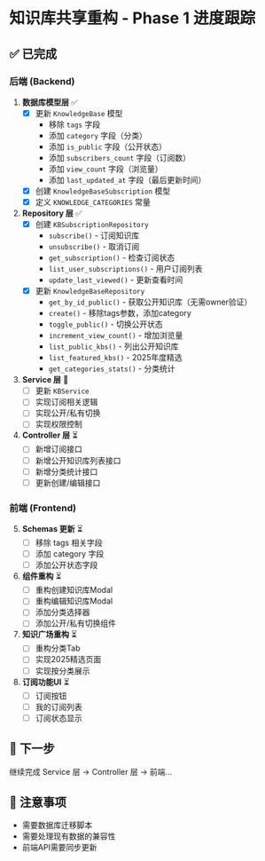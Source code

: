 # 知识库共享重构 - Phase 1 进度跟踪

## ✅ 已完成

### 后端 (Backend)

1. **数据库模型层** ✅
   - [x] 更新 `KnowledgeBase` 模型
     - 移除 `tags` 字段
     - 添加 `category` 字段（分类）
     - 添加 `is_public` 字段（公开状态）
     - 添加 `subscribers_count` 字段（订阅数）
     - 添加 `view_count` 字段（浏览量）
     - 添加 `last_updated_at` 字段（最后更新时间）
   - [x] 创建 `KnowledgeBaseSubscription` 模型
   - [x] 定义 `KNOWLEDGE_CATEGORIES` 常量

2. **Repository 层** ✅
   - [x] 创建 `KBSubscriptionRepository`
     - `subscribe()` - 订阅知识库
     - `unsubscribe()` - 取消订阅
     - `get_subscription()` - 检查订阅状态
     - `list_user_subscriptions()` - 用户订阅列表
     - `update_last_viewed()` - 更新查看时间
   - [x] 更新 `KnowledgeBaseRepository`
     - `get_by_id_public()` - 获取公开知识库（无需owner验证）
     - `create()` - 移除tags参数，添加category
     - `toggle_public()` - 切换公开状态
     - `increment_view_count()` - 增加浏览量
     - `list_public_kbs()` - 列出公开知识库
     - `list_featured_kbs()` - 2025年度精选
     - `get_categories_stats()` - 分类统计

3. **Service 层** 🔄
   - [ ] 更新 `KBService`
   - [ ] 实现订阅相关逻辑
   - [ ] 实现公开/私有切换
   - [ ] 实现权限控制

4. **Controller 层** ⏳
   - [ ] 新增订阅接口
   - [ ] 新增公开知识库列表接口
   - [ ] 新增分类统计接口
   - [ ] 更新创建/编辑接口

### 前端 (Frontend)

5. **Schemas 更新** ⏳
   - [ ] 移除 tags 相关字段
   - [ ] 添加 category 字段
   - [ ] 添加公开状态字段

6. **组件重构** ⏳
   - [ ] 重构创建知识库Modal
   - [ ] 重构编辑知识库Modal
   - [ ] 添加分类选择器
   - [ ] 添加公开/私有切换组件

7. **知识广场重构** ⏳
   - [ ] 重构分类Tab
   - [ ] 实现2025精选页面
   - [ ] 实现按分类展示

8. **订阅功能UI** ⏳
   - [ ] 订阅按钮
   - [ ] 我的订阅列表
   - [ ] 订阅状态显示

## 🎯 下一步

继续完成 Service 层 → Controller 层 → 前端...

## 📝 注意事项

- 需要数据库迁移脚本
- 需要处理现有数据的兼容性
- 前端API需要同步更新


